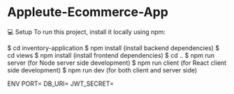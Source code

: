 # Appleute-Ecommerce-App

💻   Setup
To run this project, install it locally using npm:

$ cd inventory-application
$ npm install (install backend dependencies)
$ cd views
$ npm install (install frontend dependencies)
$ cd ..
$ npm run server (for Node server side development)
$ npm run client (for React client side development)
$ npm run dev (for both client and server side)


ENV
PORT=
DB_URI=
JWT_SECRET=
